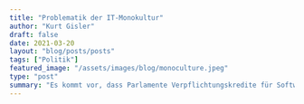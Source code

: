 ```yaml
---
title: "Problematik der IT-Monokultur"
author: "Kurt Gisler"
draft: false
date: 2021-03-20
layout: "blog/posts/posts"
tags: ["Politik"]
featured_image: "/assets/images/blog/monoculture.jpeg"
type: "post"
summary: "Es kommt vor, dass Parlamente Verpflichtungskredite für Software-Lizenzen bewilligen müssen. Richtig, sie müssen. Weil sie keine Wahl haben. Oft besteht zum Lieferanten Microsoft ein Abhängigkeitsverh..."
---
```


